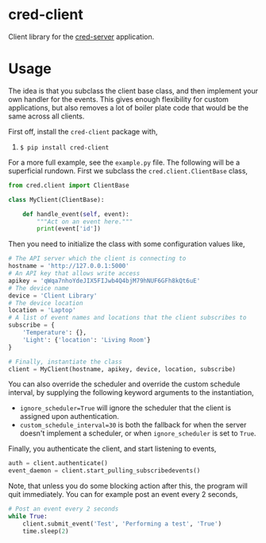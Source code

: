 cred-client
=====
Client library for the [cred-server](https://github.com/Tehnix/cred-server "cred-server repository") application.


Usage
=====
The idea is that you subclass the client base class, and then implement your own
handler for the events. This gives enough flexibility for custom applications,
but also removes a lot of boiler plate code that would be the same across all
clients.

First off, install the `cred-client` package with,

1. `$ pip install cred-client`


For a more full example, see the `example.py` file. The following will be a
superficial rundown. First we subclass the
`cred.client.ClientBase` class,


```python
from cred.client import ClientBase

class MyClient(ClientBase):

    def handle_event(self, event):
        """Act on an event here."""
        print(event['id'])
```

Then you need to initialize the class with some configuration values like,

```python
# The API server which the client is connecting to
hostname = 'http://127.0.0.1:5000'
# An API key that allows write access
apikey = 'qWqa7nhoYdeJIX5FIJwb4Q4bjM79hNUF6GFh8kQt6uE'
# The device name
device = 'Client Library'
# The device location
location = 'Laptop'
# A list of event names and locations that the client subscribes to
subscribe = {
    'Temperature': {},
    'Light': {'location': 'Living Room'}
}

# Finally, instantiate the class
client = MyClient(hostname, apikey, device, location, subscribe)
```

You can also override the scheduler and override the custom schedule interval,
by supplying the following keyword arguments to the instantiation,
* `ignore_scheduler=True` will ignore the scheduler that the client is assigned
upon authentication.
* `custom_schedule_interval=30` is both the fallback for when the server doesn't
implement a scheduler, or when `ignore_scheduler` is set to `True`.

Finally, you authenticate the client, and start listening to events,

```python
auth = client.authenticate()
event_daemon = client.start_pulling_subscribedevents()
```

Note, that unless you do some blocking action after this, the program will quit
immediately. You can for example post an event every 2 seconds,

```python
# Post an event every 2 seconds
while True:
    client.submit_event('Test', 'Performing a test', 'True')
    time.sleep(2)
```
